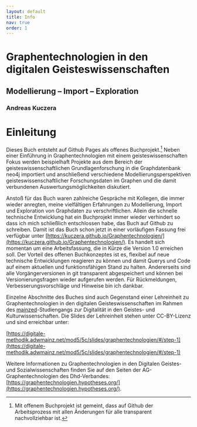 ```yaml
---
layout: default
title: Info
nav: true
order: 1
---
```


# Graphentechnologien in den digitalen Geisteswissenschaften
## Modellierung – Import – Exploration

### Andreas Kuczera

# Einleitung

Dieses Buch entsteht auf Github Pages als offenes Buchprojekt.[^2753] Neben einer Einführung in Graphentechnologien mit einem geisteswissenschaften Fokus werden beispielhaft Projekte aus dem Bereich der geisteswissenschaftlichen Grundlagenforschung in die Graphdatenbank neo4j importiert und anschließend verschiedene Modellierungsperspektiven geisteswissenschaftlicher Forschungsdaten im Graphen und die damit verbundenen Auswertungsmöglichkeiten diskutiert.

Anstoß für das Buch waren zahlreiche Gespräche mit Kollegen, die immer wieder anregten, meine vielfältigen Erfahrungen zu Modellierung, Import und Exploration von Graphdaten zu verschriftlichen. Allein die schnelle technische Entwicklung hat ein Buchprojekt immer wieder verhindert so dass ich mich schließlich entschlossen habe, das Buch auf Github zu schreiben. Damit ist das  Buch schon jetzt in einer vorläufigen Fassung frei verfügbar unter  [https://kuczera.github.io/Graphentechnologien/](https://kuczera.github.io/Graphentechnologien/). Es handelt sich momentan um eine Arbeitsfassung, die in Kürze die Version 1.0 erreichen soll. Der Vorteil des offenen Buchkonzeptes ist es, flexibel auf neue technische Entwicklungen reagieren zu können und damit Querys und Code auf einem aktuellen und funktionsfähigen Stand zu halten. Andererseits sind alle Vorgängerversionen in git transparent abgespeichert und können bei Versionierungsfragen wieder aufgerufen werden.
Für Rückmeldungen, Verbesserungsvorschläge und Hinweise bin ich dankbar.

Einzelne Abschnitte des Buches sind auch Gegenstand einer Lehreinheit zu Graphentechnologien in den digitalen Geisteswissenschaften im Rahmen des [mainzed](https://www.mainzed.org)-Studiengangs zur Digitalität in den Geistes- und Kulturwissenschaften.
Die Slides der Lehreinheit stehen unter CC-BY-Lizenz und sind erreichbar unter:

[https://digitale-methodik.adwmainz.net/mod5/5c/slides/graphentechnologien/#/step-1](https://digitale-methodik.adwmainz.net/mod5/5c/slides/graphentechnologien/#/step-1)

Weitere Informationen zu Graphentechnologien in den Digitalen Geistes- und Sozialwissenschaften finden Sie auf den Seiten der AG-Graphentechnologien des Dhd-Verbandes: [https://graphentechnologien.hypotheses.org/](https://graphentechnologien.hypotheses.org/).

[^2753]: Mit offenem Buchprojekt ist gemeint, dass auf Github der Arbeitsprozess mit allen Änderungen für alle transparent nachvollziehbar ist.
